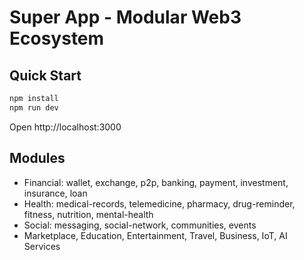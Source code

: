 # Super App - Modular Web3 Ecosystem

## Quick Start

```bash
npm install
npm run dev
```

Open http://localhost:3000

## Modules

- Financial: wallet, exchange, p2p, banking, payment, investment, insurance, loan
- Health: medical-records, telemedicine, pharmacy, drug-reminder, fitness, nutrition, mental-health  
- Social: messaging, social-network, communities, events
- Marketplace, Education, Entertainment, Travel, Business, IoT, AI Services
